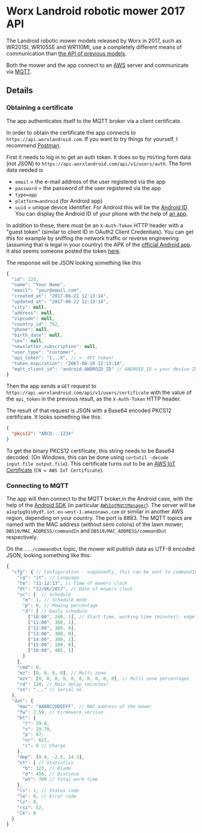 # Worx Landroid robotic mower 2017 API

The Landroid robotic mower models released by Worx in 2017, such as WR201SI, WR105SE and WR110MI, use a completely 
different means of communication than [the API of previous models](landroid-api.md).
 
Both the mower and the app connect to an [AWS](https://aws.amazon.com/) server and communicate via [MQTT](http://mqtt.org/).

## Details

### Obtaining a certificate

The app authenticates itself to the MQTT broker via a client certificate. 

In order to obtain the certificate the app connects to `https://api.worxlandroid.com`. 
If you want to try things for yourself, I recommend [Postman](https://www.getpostman.com/).

First it needs to log in to get an auth token. It does so by `POST`ing form data (not JSON) to 
`https://api.worxlandroid.com/api/v1/users/auth`. The form data needed is
* `email` = the e-mail address of the user registered via the app
* `password` = the password of the user registered via the app
* `type=app`
* `platform=android` (for Android app)
* `uuid` = unique device identifier. For Android this will be the 
   [Android ID](https://developer.android.com/reference/android/provider/Settings.Secure.html#ANDROID_ID). You can
   display the Android ID of your phone with the help of [an app](https://play.google.com/store/search?q=device%20id).

In addition to these, there must be an `X-Auth-Token` HTTP header with a "guest token" (similar to client ID in OAuth2 
Client Credentials). You can get this for example by sniffing the network traffic or reverse engineering (assuming that is 
legal in your country) the APK of the [official Android app](https://play.google.com/store/apps/details?id=it.vt100.landroid).
It also seems someone posted the token [here](https://pastebin.com/JMmVCUrf).

The response will be JSON looking something like this
```javascript
{
  "id": 123,
  "name": "Your Name",
  "email": "your@email.com",
  "created_at": "2017-06-22 12:13:14",
  "updated_at": "2017-06-22 12:13:14",
  "city": null,
  "address": null,
  "zipcode": null,
  "country_id": 752,
  "phone": null,
  "birth_date": null,
  "sex": null,
  "newsletter_subscription": null,
  "user_type": "customer",
  "api_token": "1...X", // <- API token!
  "token_expiration": "2067-06-10 12:13:14",
  "mqtt_client_id": "android-ANDROID_ID" // ANDROID_ID = your device ID 
}
```

Then the app sends a `GET` request to `https://api.worxlandroid.com/api/v1/users/certificate` with the value of the 
`api_token` in the previous result, as the `X-Auth-Token` HTTP header.
 
The result of that request is JSON with a Base64 encoded PKCS12 certificate. It looks something like this:
```json
{
  "pkcs12": "ABCD...1234"
}
```

To get the binary PKCS12 certificate, this string needs to be Base64 decoded. (On Windows, this can be done using 
`certutil -decode input.file output.file`). This certificate turns out to be an 
[AWS IoT Certificate](http://docs.aws.amazon.com/iot/latest/developerguide/x509-certs.html) (`CN = AWS IoT Certificate`).

### Connecting to MQTT

The app will then connect to the MQTT broker,in the Android case, with the help of the [Android SDK](https://docs.aws.amazon.com/mobile/sdkforandroid/developerguide/)
(in particular [`AWSIotMqttManager`](http://docs.aws.amazon.com/AWSAndroidSDK/latest/javadoc/com/amazonaws/mobileconnectors/iot/AWSIotMqttManager.html)).
The server will be `a1optpg91s0ydf.iot.eu-west-1.amazonaws.com` or similar in another AWS region, depending on your country. 
The port is 8883. The MQTT topics are named with the MAC address (without semi colons) of the lawn mower; 
`DB510/MAC_ADDRESS/commandIn` and `DB510/MAC_ADDRESS/commandOut` respectively.

On the `.../commandOut` topic, the mower will publish data as UTF-8 encoded JSON, looking something like this:
```javascript
{  
  "cfg": { // Configuration - supposedly, this can be sent to commandIn topic to update config  
    "lg": "it", // Language
    "tm": "11:12:13", // Time of mowers clock
    "dt": "22/06/2017", // Date of mowers clock
    "sc": {  // Schedule  
      "m": 1, // Schedule mode
      "p": 0, // Mowing percentage
      "d": [ // Daily schedule
        ["10:00", 240, 1], // Start time, working time (minutes), edge cutting enabled
        ["11:00", 300, 1],
        ["12:00", 300, 0],
        ["13:00", 300, 0],
        ["14:00", 300, 1],
        ["15:00", 180, 0], 
        ["16:00", 405, 1]
      ]
    },
    "cmd": 0,
    "mz": [0, 0, 0, 0], // Multi zone
    "mzv": [0, 0, 0, 0, 0, 0, 0, 0, 0, 0], // Multi zone percentages
    "rd": 120, // Rain delay (minutes)
    "sn": "..." // Serial no
  },
  "dat": {  
    "mac": "AABBCCDDEEFF", // MAC address of the mower
    "fw": 2.59, // Firmeware version
    "bt": {  
      "t": 29.0,
      "v": 19.79,
      "p": 87,
      "nr": 622,
      "c": 0 // Charge
    },
    "dmp": [0.4, -2.5, 14.3],
    "st": { // Statistics 
      "b": 123, // Blade
      "d": 456, // Distance
      "wt": 789 // Total work time
    },
    "ls": 1, // Status code
    "le": 0, // Error code
    "lz": 0,
    "rsi": 52,
    "lk": 0
  }
}
```